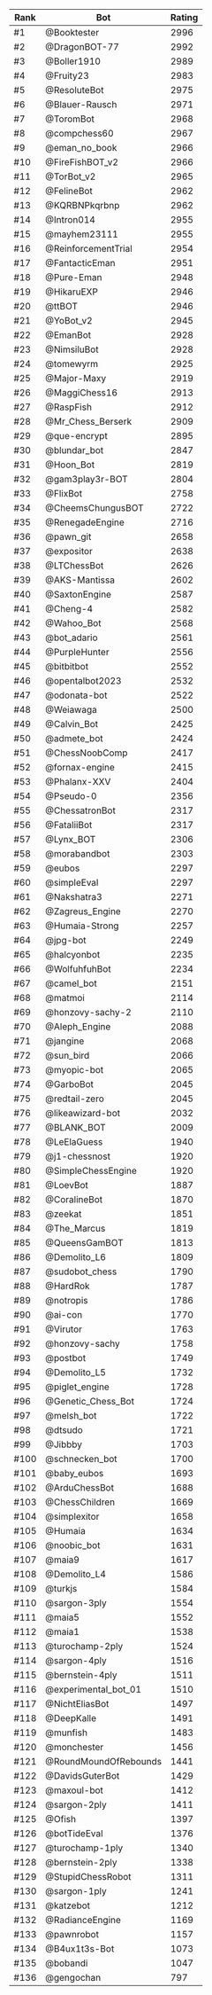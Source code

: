 Rank|Bot|Rating
---|---|---
#1|@Booktester|2996
#2|@DragonBOT-77|2992
#3|@Boller1910|2989
#4|@Fruity23|2983
#5|@ResoluteBot|2975
#6|@Blauer-Rausch|2971
#7|@ToromBot|2968
#8|@compchess60|2967
#9|@eman_no_book|2966
#10|@FireFishBOT_v2|2966
#11|@TorBot_v2|2965
#12|@FelineBot|2962
#13|@KQRBNPkqrbnp|2962
#14|@Intron014|2955
#15|@mayhem23111|2955
#16|@ReinforcementTrial|2954
#17|@FantacticEman|2951
#18|@Pure-Eman|2948
#19|@HikaruEXP|2946
#20|@ttBOT|2946
#21|@YoBot_v2|2945
#22|@EmanBot|2928
#23|@NimsiluBot|2928
#24|@tomewyrm|2925
#25|@Major-Maxy|2919
#26|@MaggiChess16|2913
#27|@RaspFish|2912
#28|@Mr_Chess_Berserk|2909
#29|@que-encrypt|2895
#30|@blundar_bot|2847
#31|@Hoon_Bot|2819
#32|@gam3play3r-BOT|2804
#33|@FlixBot|2758
#34|@CheemsChungusBOT|2722
#35|@RenegadeEngine|2716
#36|@pawn_git|2658
#37|@expositor|2638
#38|@LTChessBot|2626
#39|@AKS-Mantissa|2602
#40|@SaxtonEngine|2587
#41|@Cheng-4|2582
#42|@Wahoo_Bot|2568
#43|@bot_adario|2561
#44|@PurpleHunter|2556
#45|@bitbitbot|2552
#46|@opentalbot2023|2532
#47|@odonata-bot|2522
#48|@Weiawaga|2500
#49|@Calvin_Bot|2425
#50|@admete_bot|2424
#51|@ChessNoobComp|2417
#52|@fornax-engine|2415
#53|@Phalanx-XXV|2404
#54|@Pseudo-0|2356
#55|@ChessatronBot|2317
#56|@FataliiBot|2317
#57|@Lynx_BOT|2306
#58|@morabandbot|2303
#59|@eubos|2297
#60|@simpleEval|2297
#61|@Nakshatra3|2271
#62|@Zagreus_Engine|2270
#63|@Humaia-Strong|2257
#64|@jpg-bot|2249
#65|@halcyonbot|2235
#66|@WolfuhfuhBot|2234
#67|@camel_bot|2151
#68|@matmoi|2114
#69|@honzovy-sachy-2|2110
#70|@Aleph_Engine|2088
#71|@jangine|2068
#72|@sun_bird|2066
#73|@myopic-bot|2065
#74|@GarboBot|2045
#75|@redtail-zero|2045
#76|@likeawizard-bot|2032
#77|@BLANK_BOT|2009
#78|@LeElaGuess|1940
#79|@j1-chessnost|1920
#80|@SimpleChessEngine|1920
#81|@LoevBot|1887
#82|@CoralineBot|1870
#83|@zeekat|1851
#84|@The_Marcus|1819
#85|@QueensGamBOT|1813
#86|@Demolito_L6|1809
#87|@sudobot_chess|1790
#88|@HardRok|1787
#89|@notropis|1786
#90|@ai-con|1770
#91|@Virutor|1763
#92|@honzovy-sachy|1758
#93|@postbot|1749
#94|@Demolito_L5|1732
#95|@piglet_engine|1728
#96|@Genetic_Chess_Bot|1724
#97|@melsh_bot|1722
#98|@dtsudo|1721
#99|@Jibbby|1703
#100|@schnecken_bot|1700
#101|@baby_eubos|1693
#102|@ArduChessBot|1688
#103|@ChessChildren|1669
#104|@simplexitor|1658
#105|@Humaia|1634
#106|@noobic_bot|1631
#107|@maia9|1617
#108|@Demolito_L4|1586
#109|@turkjs|1584
#110|@sargon-3ply|1554
#111|@maia5|1552
#112|@maia1|1538
#113|@turochamp-2ply|1524
#114|@sargon-4ply|1516
#115|@bernstein-4ply|1511
#116|@experimental_bot_01|1510
#117|@NichtEliasBot|1497
#118|@DeepKalle|1491
#119|@munfish|1483
#120|@monchester|1456
#121|@RoundMoundOfRebounds|1441
#122|@DavidsGuterBot|1429
#123|@maxoul-bot|1412
#124|@sargon-2ply|1411
#125|@Ofish|1397
#126|@botTideEval|1376
#127|@turochamp-1ply|1340
#128|@bernstein-2ply|1338
#129|@StupidChessRobot|1311
#130|@sargon-1ply|1241
#131|@katzebot|1212
#132|@RadianceEngine|1169
#133|@pawnrobot|1157
#134|@B4ux1t3s-Bot|1073
#135|@bobandi|1047
#136|@gengochan|797
